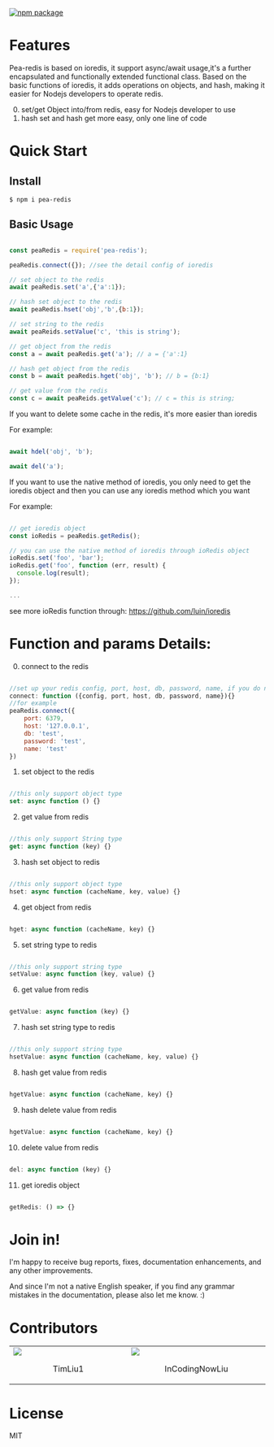 
[![npm package](https://badge.fury.io/js/pea-redis.svg)](https://www.npmjs.com/package/pea-redis)


# Features
Pea-redis is based on ioredis, it support async/await usage,it's a further encapsulated and functionally extended functional class. Based on the basic functions of ioredis, it adds operations on objects, and hash, making it easier for Nodejs developers to operate redis.

0. set/get Object into/from redis, easy for Nodejs developer to use
1. hash set and hash get more easy, only one line of code


# Quick Start
## Install
```shell
$ npm i pea-redis
```




## Basic Usage

```javascript

const peaRedis = require('pea-redis');

peaRedis.connect({}); //see the detail config of ioredis

// set object to the redis
await peaRedis.set('a',{'a':1});

// hash set object to the redis 
await peaRedis.hset('obj','b',{b:1});

// set string to the redis
await peaReids.setValue('c', 'this is string');

// get object from the redis 
const a = await peaRedis.get('a'); // a = {'a':1}

// hash get object from the redis
const b = await peaRedis.hget('obj', 'b'); // b = {b:1}

// get value from the redis
const c = await peaReids.getValue('c'); // c = this is string;

```

If you want to delete some cache in the redis, it's more easier than ioredis

For example:

```javascript

await hdel('obj', 'b');

await del('a');

```

If you want to use the native method of ioredis, you only need to get the ioredis object and then you can use any ioredis method which you want

For example:

```javascript

// get ioredis object
const ioRedis = peaRedis.getRedis();

// you can use the native method of ioredis through ioRedis object
ioRedis.set('foo', 'bar');
ioRedis.get('foo', function (err, result) {
  console.log(result);
});

...

```

see more ioRedis function through: https://github.com/luin/ioredis

# Function and params Details:


0. connect to the redis
```javascript

//set up your redis config, port, host, db, password, name, if you do not set up config, it will set default config 
connect: function ({config, port, host, db, password, name}){}
//for example
peaRedis.connect({
    port: 6379,
    host: '127.0.0.1',
    db: 'test',
    password: 'test',
    name: 'test'
})

``` 

1. set object to the redis

```javascript

//this only support object type
set: async function () {}

``` 

2. get value from redis

```javascript

//this only support String type
get: async function (key) {}

``` 

3. hash set object to redis 

```javascript

//this only support object type
hset: async function (cacheName, key, value) {}

``` 

4. get object from redis

```javascript

hget: async function (cacheName, key) {}

``` 

5. set string type to redis

```javascript

//this only support string type
setValue: async function (key, value) {}

``` 

6. get value from redis

```javascript

getValue: async function (key) {}

``` 

7. hash set string type to redis

```javascript

//this only support string type
hsetValue: async function (cacheName, key, value) {}

``` 

8. hash get value from redis

```javascript

hgetValue: async function (cacheName, key) {}

``` 

9. hash delete value from redis

```javascript

hgetValue: async function (cacheName, key) {}

``` 

10. delete value from redis

```javascript

del: async function (key) {}

``` 

11. get ioredis object

```javascript

getRedis: () => {}

``` 

# Join in!

I'm happy to receive bug reports, fixes, documentation enhancements, and any other improvements.

And since I'm not a native English speaker, if you find any grammar mistakes in the documentation, please also let me know. :)

# Contributors
<table><tr><td width="20%"><a href="https://github.com/TimLiu1"><img src="https://avatars2.githubusercontent.com/u/16770736?s=460&v=4" /></a><p align="center">TimLiu1</p></td><td width="20%"><a href="https://github.com/InCodingNowLiu"><img src="https://avatars0.githubusercontent.com/u/31758568?s=460&v=4" /></a><p align="center">InCodingNowLiu</p></td></tr></table>

# License

MIT